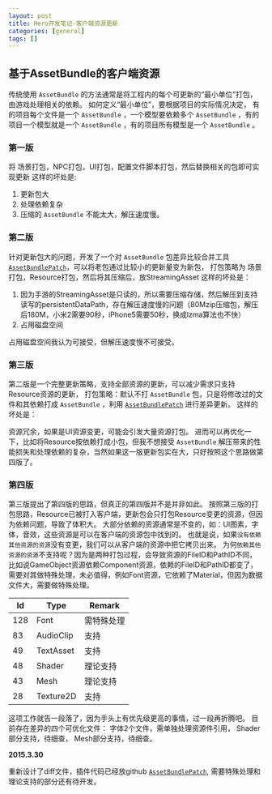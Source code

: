 ```yaml
---
layout: post
title: Hero开发笔记-客户端资源更新
categories: [general]
tags: []
---
```

## 基于AssetBundle的客户端资源 ##

传统使用 `AssetBundle` 的方法通常是将工程内的每个可更新的“最小单位”打包，由游戏处理相关的依赖。
如何定义“最小单位”，要根据项目的实际情况决定，
有的项目每个文件是一个 `AssetBundle` ，一个模型要依赖多个 `AssetBundle` ，有的项目一个模型就是一个 `AssetBundle` ，有的项目所有模型是一个 `AssetBundle` 。

### 第一版 ###
将 场景打包，NPC打包，UI打包，配置文件脚本打包，然后替换相关的包即可实现更新
这样的坏处是:

1. 更新包大
1. 处理依赖复杂
1. 压缩的 `AssetBundle` 不能太大，解压速度慢。

### 第二版 ###
针对更新包大的问题，开发了一个对 `AssetBundle` 包差异比较合并工具[`AssetBundlePatch`]，可以将老包通过比较小的更新量变为新包，
打包策略为 场景打包，Resource打包，然后将其压缩后，放StreamingAsset
这样的坏处是：

1. 因为手游的StreamingAsset是只读的，所以需要压缩存储，然后解压到支持读写的persistentDataPath，存在解压速度慢的问题（80Mzip压缩包，解压后180M，小米2需要90秒，iPhone5需要50秒，换成lzma算法也不快）
1. 占用磁盘空间

占用磁盘空间我认为可接受，但解压速度慢不可接受。

### 第三版 ###
第二版是一个完整更新策略，支持全部资源的更新，可以减少需求只支持Resource资源的更新，
打包策略：默认不打 `AssetBundle` 包，只是将修改过的文件和其依赖打成 `AssetBundle` ，利用 [`AssetBundlePatch`] 进行差异更新。
这样的坏处是：

资源冗余，如果是UI资源变更，可能会引发大量资源打包。
进而可以再优化一下，比如将Resource按依赖打成小包，但我不想接受 `AssetBundle` 解压带来的性能损失和处理依赖的复杂，当然如果这一版更新包实在大，只好按照这个思路做第四版了。

### 第四版 ###
第三版提出了第四版的思路，但真正的第四版并不是并非如此。
按照第三版的打包思路，Resource已被打入客户端，更新包会只打包Resource变更的资源，但因为依赖问题，导致了体积大。
大部分依赖的资源通常是不变的，如：UI图素，字体，音效，这些资源是可以在客户端的资源包中找到的。
也就是说，如果`没有依赖其他资源的资源`没有变更，我们可以从客户端的资源中把它拷贝出来。
为何`依赖其他资源的资源`不支持呢？因为是两种打包过程，会导致资源的FileID和PathID不同，比如说GameObject资源依赖Component资源，依赖的FileID和PathID都变了，需要对其做特殊处理，未必值得，例如Font资源，它依赖了Material，但因为数据文件大，需要做特殊处理。

Id           | Type        | Remark
---          | ---         | --- 	
128          | Font        | 需特殊处理
83           | AudioClip   | 支持
49           | TextAsset   | 支持
48           | Shader      | 理论支持 
43           | Mesh        | 理论支持 
28           | Texture2D   | 支持

这项工作就告一段落了，因为手头上有优先级更高的事情，过一段再折腾吧。
目前存在差异的四个可优化文件：
字体2个文件，需单独处理资源件引用，
Shader部分支持，待细查，
Mesh部分支持，待细查。

**2015.3.30**

重新设计了diff文件，插件代码已经放github [`AssetBundlePatch`], 需要特殊处理和理论支持的部分还有待开发。


[`AssetBundlePatch`]: https://github.com/dpull/AssetBundlePatch
[`Serialized file format`]: https://github.com/ata4/disunity/wiki/Serialized-file-format

